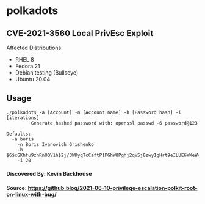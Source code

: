 # polkadots
## CVE-2021-3560 Local PrivEsc Exploit

Affected Distributions:
* RHEL 8
* Fedora 21
* Debian testing (Bullseye)
* Ubuntu 20.04

## Usage

    ./polkadots -a [Account] -n [Account name] -h [Password hash] -i [iterations]
		     Generate hashed password with: openssl passwd -6 password@123

    Defaults:
      -a boris
	    -n Boris Ivanovich Grishenko
	    -h $6$cGKhfu9znRnOQV1h$2j/3WKyqTcCaftP1PGhW8Pghj2qV5j8zwy1gHrt9eILUE6WKeWVCTa9QgkskIfwVXpjVI.TuX2D.rEkbwKubi/
	    -i 20
  
#### Discovered By: Kevin Backhouse
#### Source: https://github.blog/2021-06-10-privilege-escalation-polkit-root-on-linux-with-bug/
